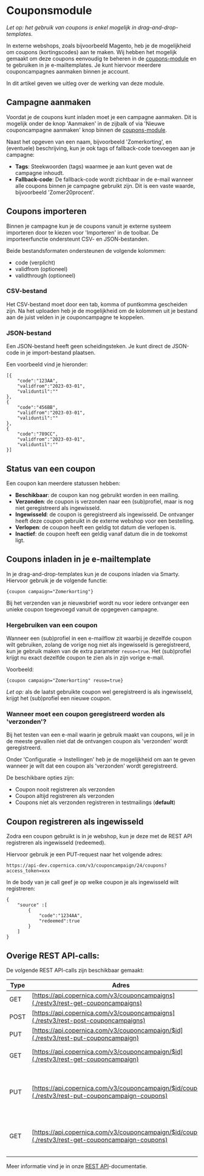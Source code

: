 # Couponsmodule

*Let op: het gebruik van coupons is enkel mogelijk in drag-and-drop-templates.*

In externe webshops, zoals bijvoorbeeld Magento, heb je de mogelijkheid om coupons (kortingscodes) aan te maken. Wij hebben het mogelijk gemaakt om deze coupons eenvoudig te beheren in de [coupons-module](https://ms.copernica.com/#/coupons) en te gebruiken in je e-mailtemplates. Je kunt hiervoor meerdere couponcampagnes aanmaken binnen je account.

In dit artikel geven we uitleg over de werking van deze module.

## Campagne aanmaken
Voordat je de coupons kunt inladen moet je een campagne aanmaken. Dit is mogelijk onder de knop 'Aanmaken' in de zijbalk of via 'Nieuwe couponcampagne aanmaken' knop binnen de [coupons-module](https://ms.copernica.com/#/coupons).

Naast het opgeven van een naam, bijvoorbeeld 'Zomerkorting', en (eventuele) beschrijving, kun je ook tags of fallback-code toevoegen aan je campagne:
- **Tags**: Steekwoorden (tags) waarmee je aan kunt geven wat de campagne inhoudt. 
- **Fallback-code**: De fallback-code wordt zichtbaar in de e-mail wanneer alle coupons binnen je campagne gebruikt zijn. Dit is een vaste waarde, bijvoorbeeld 'Zomer20procent'.

## Coupons importeren
Binnen je campagne kun je de coupons vanuit je externe systeem importeren door te kiezen voor 'Importeren' in de toolbar. De importeerfunctie ondersteunt CSV- en JSON-bestanden.

Beide bestandsformaten ondersteunen de volgende kolommen:
- code (verplicht)
- validfrom (optioneel)
- validthrough (optioneel)

### CSV-bestand
Het CSV-bestand moet door een tab, komma of puntkomma gescheiden zijn. Na het uploaden heb je de mogelijkheid om de kolommen uit je bestand aan de juist velden in je couponcampagne te koppelen.

### JSON-bestand
Een JSON-bestand heeft geen scheidingsteken. Je kunt direct de JSON-code in je import-bestand plaatsen.

Een voorbeeld vind je hieronder:
```
[{
    "code":"123AA",
    "validfrom":"2023-03-01",
    "validuntil":""
},
{
    "code":"456BB",
    "validfrom":"2023-03-01",
    "validuntil":""
},
{
    "code":"789CC",
    "validfrom":"2023-03-01",
    "validuntil":""
}]
```

## Status van een coupon
Een coupon kan meerdere statussen hebben:
- **Beschikbaar**: de coupon kan nog gebruikt worden in een mailing.
- **Verzonden**: de coupon is verzonden naar een (sub)profiel, maar is nog niet geregistreerd als ingewisseld.
- **Ingewisseld**: de coupon is geregistreerd als ingewisseld. De ontvanger heeft deze coupon gebruikt in de externe webshop voor een bestelling.
- **Verlopen**: de coupon heeft een geldig tot datum die verlopen is.
- **Inactief**: de coupon heeft een geldig vanaf datum die in de toekomst ligt.

## Coupons inladen in je e-mailtemplate
In je drag-and-drop-templates kun je de coupons inladen via Smarty. Hiervoor gebruik je de volgende functie:

```
{coupon campaign="Zomerkorting"}
```

Bij het verzenden van je nieuwsbrief wordt nu voor iedere ontvanger een unieke coupon toegevoegd vanuit de opgegeven campagne.

### Hergebruiken van een coupon
Wanneer een (sub)profiel in een e-mailflow zit waarbij je dezelfde coupon wilt gebruiken, zolang de vorige nog niet als ingewisseld is geregistreerd, kun je gebruik maken van de extra parameter `reuse=true`. Het (sub)profiel krijgt nu exact dezelfde coupon te zien als in zijn vorige e-mail.

Voorbeeld:

```
{coupon campaign="Zomerkorting" reuse=true}
```

*Let op:* als de laatst gebruikte coupon wel geregistreerd is als ingewisseld, krijgt het (sub)profiel een nieuwe coupon.

### Wanneer moet een coupon geregistreerd worden als 'verzonden'? 
Bij het testen van een e-mail waarin je gebruik maakt van coupons, wil je in de meeste gevallen niet dat de ontvangen coupon als 'verzonden' wordt geregistreerd.

Onder 'Configuratie -> Instellingen' heb je de mogelijkheid om aan te geven wanneer je wilt dat een coupon als 'verzonden' wordt geregistreerd. 

De beschikbare opties zijn:
- Coupon nooit registreren als verzonden
- Coupon altijd registreren als verzonden
- Coupons niet als verzonden registreren in testmailings (**default**)

## Coupon registreren als ingewisseld
Zodra een coupon gebruikt is in je webshop, kun je deze met de REST API registreren als ingewisseld (redeemed). 

Hiervoor gebruik je een PUT-request naar het volgende adres:

`https://api-dev.copernica.com/v3/couponcampaign/24/coupons?access_token=xxx`

In de body van je call geef je op welke coupon je als ingewisseld wilt registreren:
```
{
    "source" :[
        {
            "code":"1234AA",
            "redeemed":true
        }
    ]
}
```

## Overige REST API-calls:
De volgende REST API-calls zijn beschikbaar gemaakt:

| Type | Adres                                                                                                 | Omschrijving                                      |
|------|-------------------------------------------------------------------------------------------------------|--------------------------------------------------|
| GET  | [https://api.copernica.com/v3/couponcampaigns](./restv3/rest-get-couponcampaigns)                     | Opvragen van alle couponcampagnes                 |
| POST | [https://api.copernica.com/v3/couponcampaigns](./restv3/rest-post-couponcampaigns)                    | Aanmaken van een couponcampagne                   |
| PUT  | [https://api.copernica.com/v3/couponcampaign/$id](./restv3/rest-put-couponcampaign)                   | Bijwerken van een couponcampagne                   |
| GET  | [https://api.copernica.com/v3/couponcampaign/$id](./restv3/rest-get-couponcampaign)                   | Opvragen van couponcampagne informatie            |
| PUT  | [https://api.copernica.com/v3/couponcampaign/$id/coupons](./restv3/rest-put-couponcampaign-coupons)   | Aanmaken of bijwerken van een of meerdere coupons binnen een couponcampagne    |
| GET  | [https://api.copernica.com/v3/couponcampaign/$id/coupons](./restv3/rest-get-couponcampaign-coupons)   | Opvragen van een of meerdere coupons binnen een couponcampagne    |

Meer informatie vind je in onze [REST API](./restv3/rest-methods)-documentatie.
